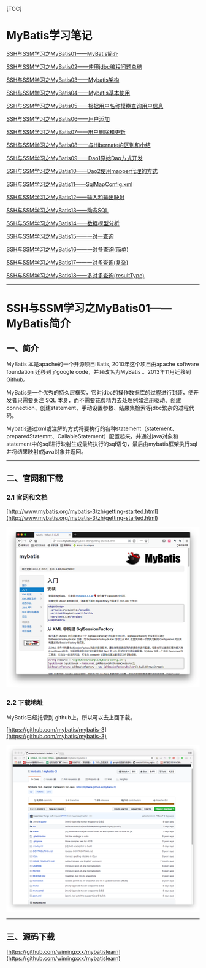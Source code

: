 [TOC]

# MyBatis学习笔记


[SSH与SSM学习之MyBatis01——MyBatis简介](blog/01.md)

[SSH与SSM学习之MyBatis02——使用jdbc编程问题总结](blog/02.md)

[SSH与SSM学习之MyBatis03——Mybatis架构](blog/03.md)

[SSH与SSM学习之MyBatis04——Mybatis基本使用](blog/04.md)

[SSH与SSM学习之MyBatis05——根据用户名称模糊查询用户信息](blog/05.md)

[SSH与SSM学习之MyBatis06——用户添加](blog/06.md)

[SSH与SSM学习之MyBatis07——用户删除和更新](blog/07.md)

[SSH与SSM学习之MyBatis08——与Hibernate的区别和小结](blog/08.md)

[SSH与SSM学习之MyBatis09——Dao1原始Dao方式开发](blog/09.md)

[SSH与SSM学习之MyBatis10——Dao2使用mapper代理的方式](blog/10.md)

[SSH与SSM学习之MyBatis11——SqlMapConfig.xml](blog/11.md)

[SSH与SSM学习之MyBatis12——输入和输出映射](blog/12.md)

[SSH与SSM学习之MyBatis13——动态SQL](blog/13.md)

[SSH与SSM学习之MyBatis14——数据模型分析](blog/14.md)

[SSH与SSM学习之MyBatis15——一对一查询](blog/15.md)

[SSH与SSM学习之MyBatis16——一对多查询(简单)](blog/16.md)

[SSH与SSM学习之MyBatis17——一对多查询(复杂)](blog/17.md)

[SSH与SSM学习之MyBatis18——多对多查询(resultType)](blog/18.md)

[](blog/19.md)

[](blog/20.md)

[](blog/21.md)

[](blog/22.md)

[](blog/23.md)

[](blog/24.md)

[](blog/25.md)





-----



# SSH与SSM学习之MyBatis01——MyBatis简介


## 一、简介

MyBatis 本是apache的一个开源项目iBatis, 2010年这个项目由apache software foundation 迁移到了google code，并且改名为MyBatis 。2013年11月迁移到Github。

MyBatis是一个优秀的持久层框架，它对jdbc的操作数据库的过程进行封装，使开发者只需要关注 SQL 本身，而不需要花费精力去处理例如注册驱动、创建connection、创建statement、手动设置参数、结果集检索等jdbc繁杂的过程代码。

Mybatis通过xml或注解的方式将要执行的各种statement（statement、preparedStatemnt、CallableStatement）配置起来，并通过java对象和statement中的sql进行映射生成最终执行的sql语句，最后由mybatis框架执行sql并将结果映射成java对象并返回。


---

## 二、官网和下载

### 2.1 官网和文档

[http://www.mybatis.org/mybatis-3/zh/getting-started.html](http://www.mybatis.org/mybatis-3/zh/getting-started.html)

![](image/01/1.png)


### 2.2 下载地址
MyBatis已经托管到 github上，所以可以去上面下载。

[https://github.com/mybatis/mybatis-3](https://github.com/mybatis/mybatis-3)

![](image/01/2.png)


---

## 三、源码下载

[https://github.com/wimingxxx/mybatislearn](https://github.com/wimingxxx/mybatislearn)